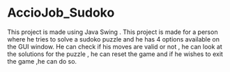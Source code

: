 # AccioJob_Sudoko

This project is made using Java Swing . This project is made for a person where he tries to solve a sudoko puzzle and he has 4 options available on the GUI window. He can check if his moves are valid or not , he can look at the solutions for the puzzle , he can reset the game and if he wishes to exit the game ,he can do so.
